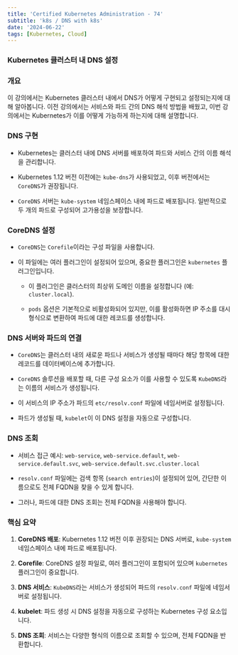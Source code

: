 ```yaml
--- 
title: 'Certified Kubernetes Administration - 74'
subtitle: 'k8s / DNS with k8s'
date: '2024-06-22'
tags: [Kubernetes, Cloud]
---
```


### Kubernetes 클러스터 내 DNS 설정

### 개요

이 강의에서는 Kubernetes 클러스터 내에서 DNS가 어떻게 구현되고 설정되는지에 대해 알아봅니다. 이전 강의에서는 서비스와 파드 간의 DNS 해석 방법을 배웠고, 이번 강의에서는 Kubernetes가 이를 어떻게 가능하게 하는지에 대해 설명합니다.

### DNS 구현

- Kubernetes는 클러스터 내에 DNS 서버를 배포하여 파드와 서비스 간의 이름 해석을 관리합니다.

- Kubernetes 1.12 버전 이전에는 `kube-dns`가 사용되었고, 이후 버전에서는 `CoreDNS`가 권장됩니다.

- `CoreDNS` 서버는 `kube-system` 네임스페이스 내에 파드로 배포됩니다. 일반적으로 두 개의 파드로 구성되어 고가용성을 보장합니다.

### CoreDNS 설정

- `CoreDNS`는 `Corefile`이라는 구성 파일을 사용합니다.

- 이 파일에는 여러 플러그인이 설정되어 있으며, 중요한 플러그인은 `kubernetes` 플러그인입니다.
  
  - 이 플러그인은 클러스터의 최상위 도메인 이름을 설정합니다 (예: `cluster.local`).
  
  - `pods` 옵션은 기본적으로 비활성화되어 있지만, 이를 활성화하면 IP 주소를 대시 형식으로 변환하여 파드에 대한 레코드를 생성합니다.

### DNS 서버와 파드의 연결

- `CoreDNS`는 클러스터 내의 새로운 파드나 서비스가 생성될 때마다 해당 항목에 대한 레코드를 데이터베이스에 추가합니다.

- `CoreDNS` 솔루션을 배포할 때, 다른 구성 요소가 이를 사용할 수 있도록 `KubeDNS`라는 이름의 서비스가 생성됩니다.

- 이 서비스의 IP 주소가 파드의 `etc/resolv.conf` 파일에 네임서버로 설정됩니다.

- 파드가 생성될 때, `kubelet`이 이 DNS 설정을 자동으로 구성합니다.

### DNS 조회

- 서비스 접근 예시: `web-service`, `web-service.default`, `web-service.default.svc`, `web-service.default.svc.cluster.local`

- `resolv.conf` 파일에는 검색 항목 (`search entries`)이 설정되어 있어, 간단한 이름으로도 전체 FQDN을 찾을 수 있게 합니다.

- 그러나, 파드에 대한 DNS 조회는 전체 FQDN을 사용해야 합니다.

### 핵심 요약

1. **CoreDNS 배포**: Kubernetes 1.12 버전 이후 권장되는 DNS 서버로, `kube-system` 네임스페이스 내에 파드로 배포됩니다.

2. **Corefile**: CoreDNS 설정 파일로, 여러 플러그인이 포함되어 있으며 `kubernetes` 플러그인이 중요합니다.

3. **DNS 서비스**: `KubeDNS`라는 서비스가 생성되어 파드의 `resolv.conf` 파일에 네임서버로 설정됩니다.

4. **kubelet**: 파드 생성 시 DNS 설정을 자동으로 구성하는 Kubernetes 구성 요소입니다.

5. **DNS 조회**: 서비스는 다양한 형식의 이름으로 조회할 수 있으며, 전체 FQDN을 반환합니다.
